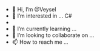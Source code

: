 - 👋 Hi, I’m @Veysel
- 👀 I’m interested in ... C#
-
- 🌱 I’m currently learning ...
- 💞️ I’m looking to collaborate on ...
- 📫 How to reach me ...

<!---
Veyselceliik/Veyselceliik is a ✨ special ✨ repository because its `README.md` (this file) appears on your GitHub profile.
You can click the Preview link to take a look at your changes.
--->

